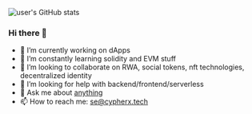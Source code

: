 ![user's GitHub stats](https://github-readme-stats.vercel.app/api?username=selimerunkut&show_icons=true&theme=radical)


### Hi there 👋

- 🔭 I’m currently working on dApps
- 🌱 I’m constantly learning solidity and EVM stuff
- 👯 I’m looking to collaborate on RWA, social tokens, nft technologies, decentralized identity
- 🤔 I’m looking for help with backend/frontend/serverless
- 💬 Ask me about [anything](https://github.com/selimerunkut/selimerunkut/issues)
- 📫 How to reach me: se@cypherx.tech

